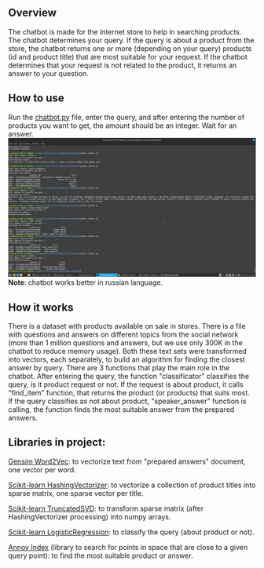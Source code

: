 ## Overview
The chatbot is made for the internet store to help in searching products. The chatbot determines your query. If the query is about a product from the store, the chatbot returns one or more (depending on your query) products (id and product title) that are most suitable for your request. If the chatbot determines that your request is not related to the product, it returns an answer to your question.
## How to use
Run the [chatbot.py](chatbot.py) file, enter the query, and after entering the number of products you want to get, the amount should be an integer. Wait for an answer.
![Example of using the chatbot in console.](Screenshot.png)
**Note**: chatbot works better in russian language.
## How it works
There is a dataset with products available on sale in stores. There is a file with questions and answers on different topics from the social network (more than 1 million questions and answers, but we use only 300K in the chatbot to reduce memory usage). Both these text sets were transformed into vectors, each separately, to build an algorithm for finding the closest answer by query. There are 3 functions that play the main role in the chatbot. After entering the query, the function "classificator" classifies the query, is it product request or not. If the request is about product, it calls "find_item" function, that returns the product (or products) that suits most. If the query classifies as not about product, "speaker_answer" function is calling, the function finds the most suitable answer from the prepared answers. 
## Libraries in project:
[Gensim Word2Vec](https://radimrehurek.com/gensim/auto_examples/tutorials/run_word2vec.html#sphx-glr-auto-examples-tutorials-run-word2vec-py): to vectorize text from "prepared answers" document, one vector per word.

[Scikit-learn HashingVectorizer](https://scikit-learn.org/stable/modules/generated/sklearn.feature_extraction.text.HashingVectorizer.html): to vectorize a collection of product titles into sparse matrix, one sparse vector per title.

[Scikit-learn TruncatedSVD](https://scikit-learn.org/stable/modules/generated/sklearn.decomposition.TruncatedSVD.html): to transform sparse matrix (after HashingVectorizer processing) into numpy arrays.

[Scikit-learn LogisticRegression](https://scikit-learn.org/stable/modules/generated/sklearn.linear_model.LogisticRegression.html#sklearn.linear_model.LogisticRegression): to classify the query (about product or not).

[Annoy Index](https://github.com/spotify/annoy) (library to search for points in space that are close to a given query point): to find the most suitable product or answer.
